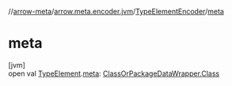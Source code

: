//[arrow-meta](../../../index.md)/[arrow.meta.encoder.jvm](../index.md)/[TypeElementEncoder](index.md)/[meta](meta.md)

# meta

[jvm]\
open val [TypeElement](https://docs.oracle.com/javase/8/docs/api/javax/lang/model/element/TypeElement.html).[meta](meta.md): [ClassOrPackageDataWrapper.Class](../../arrow.common.utils/-class-or-package-data-wrapper/-class/index.md)
